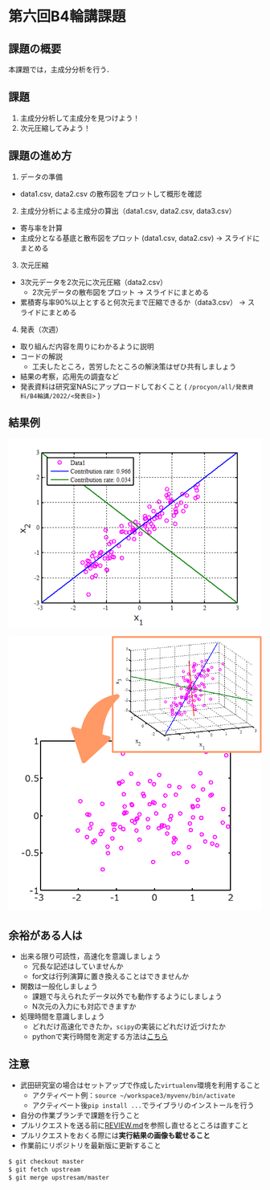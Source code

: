 # 第六回B4輪講課題

## 課題の概要

本課題では，主成分分析を行う．

## 課題

1. 主成分分析して主成分を見つけよう！
2. 次元圧縮してみよう！

## 課題の進め方

1. データの準備
  - data1.csv, data2.csv の散布図をプロットして概形を確認
2. 主成分分析による主成分の算出（data1.csv, data2.csv, data3.csv）
  - 寄与率を計算
  - 主成分となる基底と散布図をプロット (data1.csv, data2.csv) -> スライドにまとめる
3. 次元圧縮
  - 3次元データを2次元に次元圧縮（data2.csv）
    - 2次元データの散布図をプロット -> スライドにまとめる
  - 累積寄与率90%以上とすると何次元まで圧縮できるか（data3.csv） -> スライドにまとめる
4. 発表（次週）
  - 取り組んだ内容を周りにわかるように説明
  - コードの解説
    - 工夫したところ，苦労したところの解決策はぜひ共有しましょう
  - 結果の考察，応用先の調査など
  - 発表資料は研究室NASにアップロードしておくこと ( `/procyon/all/発表資料/B4輪講/2022/<発表日>` )

## 結果例

![pca](./figs/pca.png)

![MFCC](./figs/dim_reduction.png)

## 余裕がある人は

- 出来る限り可読性，高速化を意識しましょう
  - 冗長な記述はしていませんか
  - for文は行列演算に置き換えることはできませんか
- 関数は一般化しましょう
  - 課題で与えられたデータ以外でも動作するようにしましょう
  - N次元の入力にも対応できますか
- 処理時間を意識しましょう
  - どれだけ高速化できたか，`scipy`の実装にどれだけ近づけたか
  - pythonで実行時間を測定する方法は[こちら](http://st-hakky.hatenablog.com/entry/2018/01/26/214255)

## 注意

- 武田研究室の場合はセットアップで作成した`virtualenv`環境を利用すること  
  - アクティベート例：`source ~/workspace3/myvenv/bin/activate`  
  - アクティベート後`pip install ...`でライブラリのインストールを行う  
- 自分の作業ブランチで課題を行うこと
- プルリクエストを送る前に[REVIEW.md](https://github.com/TakedaLab/B4Lecture/blob/master/REVIEW.md)を参照し直せるところは直すこと
- プルリクエストをおくる際には**実行結果の画像も載せること**
- 作業前にリポジトリを最新版に更新すること

```
$ git checkout master
$ git fetch upstream
$ git merge upstresam/master
```
